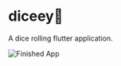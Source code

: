 # diceey🎲
 A dice rolling flutter application.

![Finished App](https://github.com/londonappbrewery/Images/blob/master/dicee-demo.gif)
